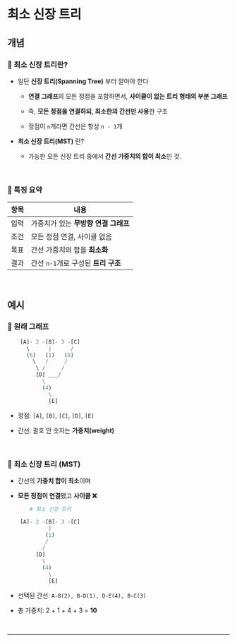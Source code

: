 # 최소 신장 트리

## 개념

### 🔷 최소 신장 트리란?

- 일단 **신장 트리(Spanning Tree)** 부터 알아야 한다

    - **연결 그래프**의 모든 정점을 포함하면서, **사이클이 없는 트리 형태의 부분 그래프**

    - 즉, **모든 정점을 연결하되, 최소한의 간선만 사용**한 구조

    - 정점이 `n`개라면 간선은 항상 `n - 1`개

- **최소 신장 트리(MST)** 란?

    - 가능한 모든 신장 트리 중에서 **간선 가중치의 합이 최소**인 것.

<br>

### 🔹 특징 요약

| 항목 | 내용                       |
| -- | ------------------------ |
| 입력 | 가중치가 있는 **무방향 연결 그래프**   |
| 조건 | 모든 정점 연결, 사이클 없음         |
| 목표 | 간선 가중치의 합을 **최소화**       |
| 결과 | 간선 `n-1`개로 구성된 **트리 구조** |

<br>

## 예시

### 🔶 원래 그래프
```py  
    [A]- 2 -[B]- 3 -[C]
      \      |      /
      (6)   (1)   (5)
        \   /     /
         \ /     /
         [D] ___/
           \
           (4)
             \
             [E]
```
- 정점: `[A]`, `[B]`, `[C]`, `[D]`, `[E]`

- 간선: 괄호 안 숫자는 **가중치(weight)**

<br>

### 🔷 최소 신장 트리 (MST)

- 간선의 **가중치 합이 최소**이며

- **모든 정점이 연결**됐고 **사이클 ❌**

```py
       # 최소 신장 트리

    [A]- 2 -[B]- 3 -[C]
             |      
            (1)   
            /     
           /     
         [D]
           \
           (4)
             \
             [E]
```

- 선택된 간선: `A-B(2), B-D(1), D-E(4), B-C(3)`

- 총 가중치: 2 + 1 + 4 + 3 = **10**

<br>

___
